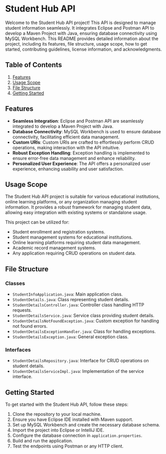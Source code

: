 # Student Hub API

Welcome to the Student Hub API project! This API is designed to manage student information seamlessly. It integrates Eclipse and Postman API to develop a Maven Project with Java, ensuring database connectivity using MySQL Workbench. This README provides detailed information about the project, including its features, file structure, usage scope, how to get started, contributing guidelines, license information, and acknowledgments.

## Table of Contents

1. [Features](#features)
2. [Usage Scope](#usage-scope)
3. [File Structure](#file-structure)
4. [Getting Started](#getting-started)

## Features <a name="features"></a>

- **Seamless Integration**: Eclipse and Postman API are seamlessly integrated to develop a Maven Project with Java.
- **Database Connectivity**: MySQL Workbench is used to ensure database connectivity, facilitating efficient data management.
- **Custom URIs**: Custom URIs are crafted to effortlessly perform CRUD operations, making interaction with the API intuitive.
- **Robust Exception Handling**: Exception handling is implemented to ensure error-free data management and enhance reliability.
- **Personalized User Experience**: The API offers a personalized user experience, enhancing usability and user satisfaction.

## Usage Scope <a name="usage-scope"></a>

The Student Hub API project is suitable for various educational institutions, online learning platforms, or any organization managing student information. It provides a robust framework for managing student data, allowing easy integration with existing systems or standalone usage.

This project can be utilized for:
- Student enrollment and registration systems.
- Student management systems for educational institutions.
- Online learning platforms requiring student data management.
- Academic record management systems.
- Any application requiring CRUD operations on student data.

## File Structure <a name="file-structure"></a>

### Classes
- `StudentInfoApplication.java`: Main application class.
- `StudentDetails.java`: Class representing student details.
- `StudentDetailsController.java`: Controller class handling HTTP requests.
- `StudentDetailsService.java`: Service class providing student details.
- `StudentDetailsNotFoundException.java`: Custom exception for handling not found errors.
- `StudentDetailsExceptionHandler.java`: Class for handling exceptions.
- `StudentDetailsException.java`: General exception class.

### Interfaces
- `StudentDetailsRepository.java`: Interface for CRUD operations on student details.
- `StudentDetailsServiceImpl.java`: Implementation of the service interface.

## Getting Started <a name="getting-started"></a>

To get started with the Student Hub API, follow these steps:

1. Clone the repository to your local machine.
2. Ensure you have Eclipse IDE installed with Maven support.
3. Set up MySQL Workbench and create the necessary database schema.
4. Import the project into Eclipse or IntelliJ IDE.
5. Configure the database connection in `application.properties`.
6. Build and run the application.
7. Test the endpoints using Postman or any HTTP client.

